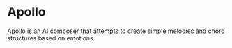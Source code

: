 Apollo
======

Apollo is an AI composer that attempts to create simple melodies and chord structures based on emotions
